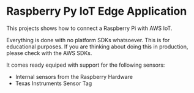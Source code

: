 Raspberry Py IoT Edge Application
=================================

This projects shows how to connect a Raspberry Pi with AWS IoT.

Everything is done with no platform SDKs whatsoever. This is for educational purposes. If you are thinking about doing this in production, please check with the AWS SDKs.

It comes ready equiped with support for the following sensors:

- Internal sensors from the Raspberry Hardware
- Texas Instruments Sensor Tag


